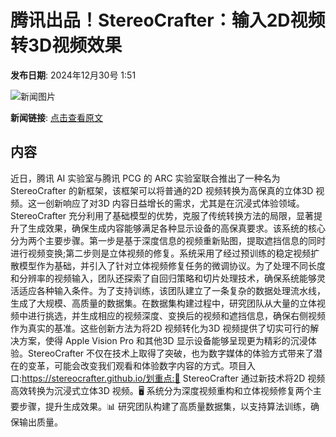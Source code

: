 # 腾讯出品！StereoCrafter：输入2D视频转3D视频效果

**发布日期**: 2024年12月30号 1:51

![新闻图片](https://upload.chinaz.com/2024/1230/6387114906251709766201587.png)

**新闻链接**: [点击查看原文](https://www.aibase.com/zh/news/14331)

## 内容

近日，腾讯 AI 实验室与腾讯 PCG 的 ARC 实验室联合推出了一种名为 StereoCrafter 的新框架，该框架可以将普通的2D 视频转换为高保真的立体3D 视频。这一创新响应了对3D 内容日益增长的需求，尤其是在沉浸式体验领域。StereoCrafter 充分利用了基础模型的优势，克服了传统转换方法的局限，显著提升了生成效果，确保生成内容能够满足各种显示设备的高保真要求。该系统的核心分为两个主要步骤。第一步是基于深度信息的视频重新贴图，提取遮挡信息的同时进行视频变换;第二步则是立体视频的修复。系统采用了经过预训练的稳定视频扩散模型作为基础，并引入了针对立体视频修复任务的微调协议。为了处理不同长度和分辨率的视频输入，团队还探索了自回归策略和切片处理技术，确保系统能够灵活适应各种输入条件。为了支持训练，该团队建立了一条复杂的数据处理流水线，生成了大规模、高质量的数据集。在数据集构建过程中，研究团队从大量的立体视频中进行挑选，并生成相应的视频深度、变换后的视频和遮挡信息，确保右侧视频作为真实的基准。这些创新方法为将2D 视频转化为3D 视频提供了切实可行的解决方案，使得 Apple Vision Pro 和其他3D 显示设备能够呈现更为精彩的沉浸体验。StereoCrafter 不仅在技术上取得了突破，也为数字媒体的体验方式带来了潜在的变革，可能会改变我们观看和体验数字内容的方式。项目入口:https://stereocrafter.github.io/划重点:🌟 StereoCrafter 通过新技术将2D 视频高效转换为沉浸式立体3D 视频。🖥️ 系统分为深度视频重构和立体视频修复两个主要步骤，提升生成效果。📊 研究团队构建了高质量数据集，以支持算法训练，确保输出质量。
